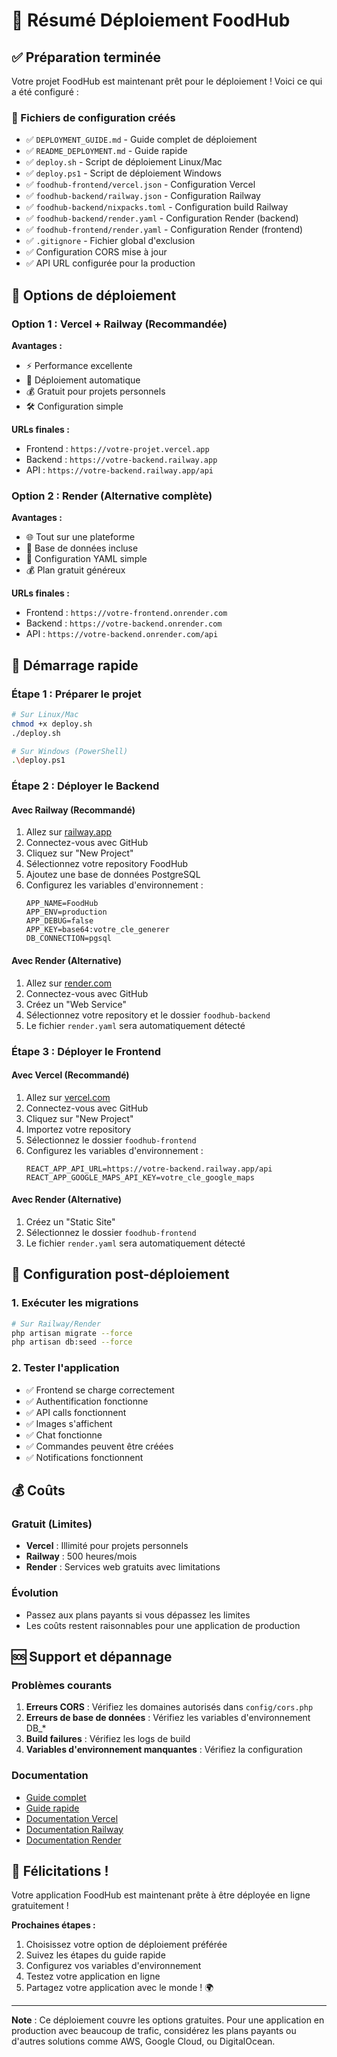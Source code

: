 # 🚀 Résumé Déploiement FoodHub

## ✅ Préparation terminée

Votre projet FoodHub est maintenant prêt pour le déploiement ! Voici ce qui a été configuré :

### 📁 Fichiers de configuration créés
- ✅ `DEPLOYMENT_GUIDE.md` - Guide complet de déploiement
- ✅ `README_DEPLOYMENT.md` - Guide rapide
- ✅ `deploy.sh` - Script de déploiement Linux/Mac
- ✅ `deploy.ps1` - Script de déploiement Windows
- ✅ `foodhub-frontend/vercel.json` - Configuration Vercel
- ✅ `foodhub-backend/railway.json` - Configuration Railway
- ✅ `foodhub-backend/nixpacks.toml` - Configuration build Railway
- ✅ `foodhub-backend/render.yaml` - Configuration Render (backend)
- ✅ `foodhub-frontend/render.yaml` - Configuration Render (frontend)
- ✅ `.gitignore` - Fichier global d'exclusion
- ✅ Configuration CORS mise à jour
- ✅ API URL configurée pour la production

## 🎯 Options de déploiement

### Option 1 : Vercel + Railway (Recommandée)
**Avantages :**
- ⚡ Performance excellente
- 🔄 Déploiement automatique
- 💰 Gratuit pour projets personnels
- 🛠️ Configuration simple

**URLs finales :**
- Frontend : `https://votre-projet.vercel.app`
- Backend : `https://votre-backend.railway.app`
- API : `https://votre-backend.railway.app/api`

### Option 2 : Render (Alternative complète)
**Avantages :**
- 🌐 Tout sur une plateforme
- 💾 Base de données incluse
- 🔧 Configuration YAML simple
- 💰 Plan gratuit généreux

**URLs finales :**
- Frontend : `https://votre-frontend.onrender.com`
- Backend : `https://votre-backend.onrender.com`
- API : `https://votre-backend.onrender.com/api`

## 🚀 Démarrage rapide

### Étape 1 : Préparer le projet
```bash
# Sur Linux/Mac
chmod +x deploy.sh
./deploy.sh

# Sur Windows (PowerShell)
.\deploy.ps1
```

### Étape 2 : Déployer le Backend

#### Avec Railway (Recommandé)
1. Allez sur [railway.app](https://railway.app)
2. Connectez-vous avec GitHub
3. Cliquez sur "New Project"
4. Sélectionnez votre repository FoodHub
5. Ajoutez une base de données PostgreSQL
6. Configurez les variables d'environnement :
   ```env
   APP_NAME=FoodHub
   APP_ENV=production
   APP_DEBUG=false
   APP_KEY=base64:votre_cle_generer
   DB_CONNECTION=pgsql
   ```

#### Avec Render (Alternative)
1. Allez sur [render.com](https://render.com)
2. Connectez-vous avec GitHub
3. Créez un "Web Service"
4. Sélectionnez votre repository et le dossier `foodhub-backend`
5. Le fichier `render.yaml` sera automatiquement détecté

### Étape 3 : Déployer le Frontend

#### Avec Vercel (Recommandé)
1. Allez sur [vercel.com](https://vercel.com)
2. Connectez-vous avec GitHub
3. Cliquez sur "New Project"
4. Importez votre repository
5. Sélectionnez le dossier `foodhub-frontend`
6. Configurez les variables d'environnement :
   ```env
   REACT_APP_API_URL=https://votre-backend.railway.app/api
   REACT_APP_GOOGLE_MAPS_API_KEY=votre_cle_google_maps
   ```

#### Avec Render (Alternative)
1. Créez un "Static Site"
2. Sélectionnez le dossier `foodhub-frontend`
3. Le fichier `render.yaml` sera automatiquement détecté

## 🔧 Configuration post-déploiement

### 1. Exécuter les migrations
```bash
# Sur Railway/Render
php artisan migrate --force
php artisan db:seed --force
```

### 2. Tester l'application
- ✅ Frontend se charge correctement
- ✅ Authentification fonctionne
- ✅ API calls fonctionnent
- ✅ Images s'affichent
- ✅ Chat fonctionne
- ✅ Commandes peuvent être créées
- ✅ Notifications fonctionnent

## 💰 Coûts

### Gratuit (Limites)
- **Vercel** : Illimité pour projets personnels
- **Railway** : 500 heures/mois
- **Render** : Services web gratuits avec limitations

### Évolution
- Passez aux plans payants si vous dépassez les limites
- Les coûts restent raisonnables pour une application de production

## 🆘 Support et dépannage

### Problèmes courants
1. **Erreurs CORS** : Vérifiez les domaines autorisés dans `config/cors.php`
2. **Erreurs de base de données** : Vérifiez les variables d'environnement DB_*
3. **Build failures** : Vérifiez les logs de build
4. **Variables d'environnement manquantes** : Vérifiez la configuration

### Documentation
- [Guide complet](DEPLOYMENT_GUIDE.md)
- [Guide rapide](README_DEPLOYMENT.md)
- [Documentation Vercel](https://vercel.com/docs)
- [Documentation Railway](https://docs.railway.app)
- [Documentation Render](https://render.com/docs)

## 🎉 Félicitations !

Votre application FoodHub est maintenant prête à être déployée en ligne gratuitement ! 

**Prochaines étapes :**
1. Choisissez votre option de déploiement préférée
2. Suivez les étapes du guide rapide
3. Configurez vos variables d'environnement
4. Testez votre application en ligne
5. Partagez votre application avec le monde ! 🌍

---

**Note** : Ce déploiement couvre les options gratuites. Pour une application en production avec beaucoup de trafic, considérez les plans payants ou d'autres solutions comme AWS, Google Cloud, ou DigitalOcean.
